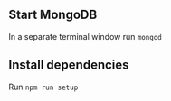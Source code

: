 ## Start MongoDB
In a separate terminal window run `mongod`

## Install dependencies
Run `npm run setup`